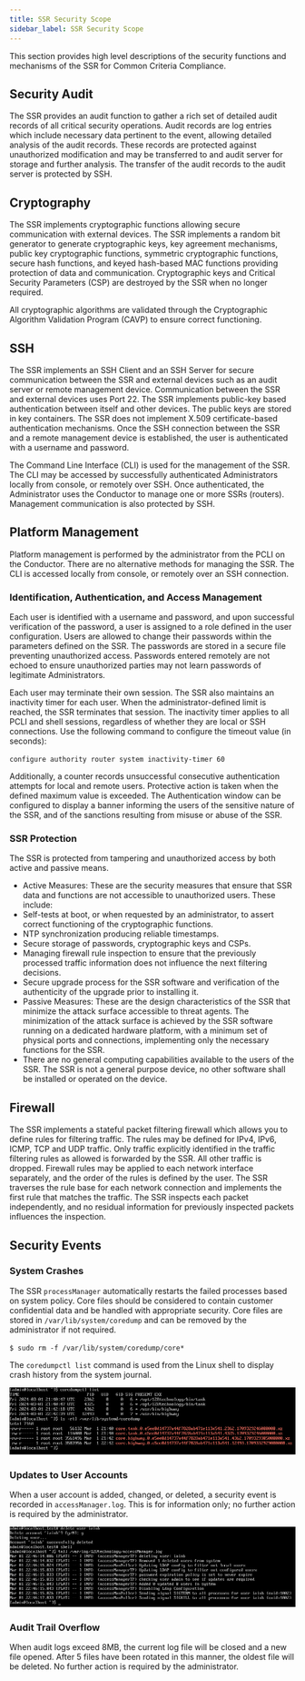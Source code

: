 ```yaml
---
title: SSR Security Scope
sidebar_label: SSR Security Scope
---
```

This section provides high level descriptions of the security functions and mechanisms of the SSR for Common Criteria Compliance.

## Security Audit

The SSR provides an audit function to gather a rich set of detailed audit records of all critical security operations. Audit records are log entries which include necessary data pertinent to the event, allowing detailed analysis of the audit records. These records are protected against unauthorized modification and may be transferred to and audit server for storage and further analysis. The transfer of the audit records to the audit server is protected by SSH.

## Cryptography

The SSR implements cryptographic functions allowing secure communication with external devices. The SSR implements a random bit generator to generate cryptographic keys, key agreement mechanisms, public key cryptographic functions, symmetric cryptographic functions, secure hash functions, and keyed hash-based MAC functions providing protection of data and communication. Cryptographic keys and Critical Security Parameters (CSP) are destroyed by the SSR when no longer required.

All cryptographic algorithms are validated through the Cryptographic Algorithm Validation Program (CAVP) to ensure correct functioning.

## SSH 

The SSR implements an SSH Client and an SSH Server for secure communication between the SSR and external devices such as an audit server or remote management device. Communication between the SSR and external devices uses Port 22. The SSR implements public-key based authentication between itself and other devices. The public keys are stored in key containers. The SSR does not implement X.509 certificate-based authentication mechanisms. Once the SSH connection between the SSR and a remote management device is established, the user is authenticated with a username and password. 

The Command Line Interface (CLI) is used for the management of the SSR. The CLI may be accessed by successfully authenticated Administrators locally from console, or remotely over SSH. Once authenticated, the Administrator uses the Conductor to manage one or more SSRs (routers). Management communication is also protected by SSH.

## Platform Management

Platform management is performed by the administrator from the PCLI on the Conductor. There are no alternative methods for managing the SSR. The CLI is accessed locally from console, or remotely over an SSH connection.

### Identification, Authentication, and Access Management

Each user is identified with a username and password, and upon successful verification of the password, a user is assigned to a role defined in the user configuration. Users are allowed to change their passwords within the parameters defined on the SSR. The passwords are stored in a secure file preventing unauthorized access. Passwords entered remotely are not echoed to ensure unauthorized parties may not learn passwords of legitimate Administrators. 

Each user may terminate their own session. The SSR also maintains an inactivity timer for each user. When the administrator-defined limit is reached, the SSR terminates that session. The inactivity timer applies to all PCLI and shell sessions, regardless of whether they are local or SSH connections. Use the following command to configure the timeout value (in seconds):

`configure authority router system inactivity-timer 60` 

Additionally, a counter records unsuccessful consecutive authentication attempts for local and remote users. Protective action is taken when the defined maximum value is exceeded. The Authentication window can be configured to display a banner informing the users of the sensitive nature of the SSR, and of the sanctions resulting from misuse or abuse of the SSR.

### SSR Protection

The SSR is protected from tampering and unauthorized access by both active and passive means. 

- Active Measures: These are the security measures that ensure that SSR data and functions are not accessible to unauthorized users. These include:
 - Self-tests at boot, or when requested by an administrator, to assert correct functioning of the cryptographic functions.
 - NTP synchronization producing reliable timestamps.
 - Secure storage of passwords, cryptographic keys and CSPs.
 - Managing firewall rule inspection to ensure that the previously processed traffic information does not influence the next filtering decisions.
 - Secure upgrade process for the SSR software and verification of the authenticity of the upgrade prior to installing it.
- Passive Measures: These are the design characteristics of the SSR that minimize the attack surface accessible to threat agents. The minimization of the attack surface is achieved by the SSR software running on a dedicated hardware platform, with a minimum set of physical ports and connections, implementing only the necessary functions for the SSR. 
- There are no general computing capabilities available to the users of the SSR. The SSR is not a general purpose device, no other software shall be installed or operated on the device. 

## Firewall

The SSR implements a stateful packet filtering firewall which allows you to define rules for filtering traffic. The rules may be defined for IPv4, IPv6, ICMP, TCP and UDP traffic. Only traffic explicitly identified in the traffic filtering rules as allowed is forwarded by the SSR. All other traffic is dropped. Firewall rules may be applied to each network interface separately, and the order of the rules is defined by the user. The SSR traverses the rule base for each network connection and implements the first rule that matches the traffic. The SSR inspects each packet independently, and no residual information for previously inspected packets influences the inspection.

## Security Events

### System Crashes 

The SSR `processManager` automatically restarts the failed processes based on system policy. Core files should be considered to contain customer confidential data and be handled with appropriate security. Core files are stored in `/var/lib/system/coredump` and can be removed by the administrator if not required. 

`$ sudo rm -f /var/lib/system/coredump/core*` 

The `coredumpctl list` command is used from the Linux shell to display crash history from the system journal. 

![System Crash Coredump](/img/cc_fips_system_crashes.png)

### Updates to User Accounts 

When a user account is added, changed, or deleted, a security event is recorded in `accessManager.log`. This is for information only; no further action is required by the administrator. 

![Account Updates](/img/cc_fips_account_updates.png)

### Audit Trail Overflow 

When audit logs exceed 8MB, the current log file will be closed and a new file opened. After 5 files have been rotated in this manner, the oldest file will be deleted. No further action is required by the administrator. 

















